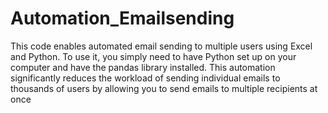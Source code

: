 # Automation_Emailsending

This code enables automated email sending to multiple users using Excel and Python. To use it, you simply need to have Python set up on your computer and have the pandas library installed. 
This automation significantly reduces the workload of sending individual emails to thousands of users by allowing you to send emails to multiple recipients at once
